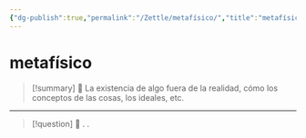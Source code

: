 ```yaml
---
{"dg-publish":true,"permalink":"/Zettle/metafísico/","title":"metafísico","tags":["ZeType/Idea"],"created":"2023-10-04T16:03:39.467-05:00","updated":"2023-10-04T16:04:17.435-05:00"}
---
```




# metafísico

> [!summary] 🧠
> La existencia de algo fuera de la realidad, cómo los conceptos de las cosas, los ideales, etc.
- - - 
> [!question] 🔗
> .
> .


